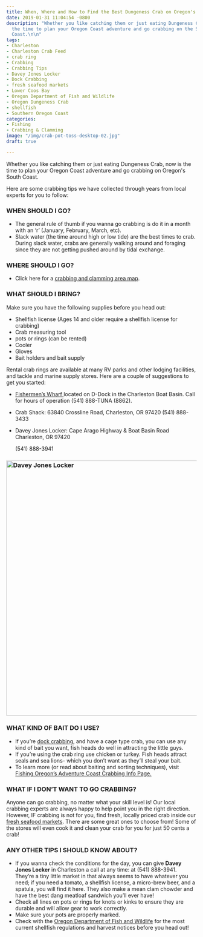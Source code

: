 ```yaml
---
title: When, Where and How to Find the Best Dungeness Crab on Oregon's Coast
date: 2019-01-31 11:04:54 -0800
description: "Whether you like catching them or just eating Dungeness Crab, now is
  the time to plan your Oregon Coast adventure and go crabbing on the Southern Oregon
  Coast.\n\n"
tags:
- Charleston
- Charleston Crab Feed
- crab ring
- Crabbing
- Crabbing Tips
- Davey Jones Locker
- Dock Crabbing
- fresh seafood markets
- Lower Coos Bay
- Oregon Department of Fish and Wildlife
- Oregon Dungeness Crab
- shellfish
- Southern Oregon Coast
categories:
- Fishing
- Crabbing & Clamming
image: "/img/crab-pot-toss-desktop-02.jpg"
draft: true

---
```

Whether you like catching them or just eating Dungeness Crab, now is the time to plan your Oregon Coast adventure and go crabbing on Oregon's South Coast.

Here are some crabbing tips we have collected through years from local experts for you to follow:

### WHEN SHOULD I GO?

* The general rule of thumb if you wanna go crabbing is do it in a month with an ‘r’ (January, February, March, etc).
* Slack water (the time around high or low tide) are the best times to crab. During slack water, crabs are generally walking around and foraging since they are not getting pushed around by tidal exchange.

### WHERE SHOULD I GO?

* Click here for a <a href="http://www.fishingcoosbay.com/crabmap.jpg" target="_blank">crabbing and clamming area map</a>.

### WHAT SHOULD I BRING?

Make sure you have the following supplies before you head out:

* Shellfish license (Ages 14 and older require a shellfish license for crabbing)
* Crab measuring tool
* pots or rings (can be rented)
* Cooler
* Gloves
* Bait holders and bait supply

Rental crab rings are available at many RV parks and other lodging facilities, and tackle and marine supply stores. Here are a couple of suggestions to get you started:

* <a href="http://www.fishermenswharforegon.com" target="_blank">Fishermen’s Wharf </a> located on D-Dock in the Charleston Boat Basin. Call for hours of operation (541) 888-TUNA (8862).
* Crab Shack: 63840 Crossline Road, Charleston, OR 97420 (541) 888-3433
* Davey Jones Locker: Cape Arago Highway & Boat Basin Road Charleston, OR 97420

  (541) 888-3941

### <img class="aligncenter size-large wp-image-64567" src="/wp-content/uploads/2014/12/Davey-Jones-Locker--674x674.jpg" alt="Davey Jones Locker" width="674" height="674" srcset="/wp-content/uploads/2014/12/Davey-Jones-Locker--674x674.jpg 674w, /wp-content/uploads/2014/12/Davey-Jones-Locker--133x133.jpg 133w, /wp-content/uploads/2014/12/Davey-Jones-Locker-.jpg 768w" sizes="(max-width: 674px) 100vw, 674px" />

### WHAT KIND OF BAIT DO I USE?

* If you’re <a href="http://www.fishingcoosbay.com/crabbing.htm" target="_blank">dock crabbing</a>, and have a cage type crab, you can use any kind of bait you want, fish heads do well in attracting the little guys.
* If you’re using the crab ring use chicken or turkey. Fish heads attract seals and sea lions- which you don’t want as they’ll steal your bait.
* To learn more (or read about baiting and sorting techniques), visit <a href="http://www.fishingcoosbay.com/crabbing.htm" target="_blank">Fishing Oregon’s Adventure Coast Crabbing Info Page. </a>

### WHAT IF I DON’T WANT TO GO CRABBING?

Anyone can go crabbing, no matter what your skill level is! Our local crabbing experts are always happy to help point you in the right direction. However, IF crabbing is not for you, find fresh, locally priced crab inside our <a href="/2014/10/where-to-find-the-freshest-seafood-on-oregons-adventure-coast/" target="_blank">fresh seafood markets</a>. There are some great ones to choose from! Some of the stores will even cook it and clean your crab for you for just 50 cents a crab!

### ANY OTHER TIPS I SHOULD KNOW ABOUT?

* If you wanna check the conditions for the day, you can give **Davey Jones Locker** in Charleston a call at any time: at (541) 888-3941. They’re a tiny little market in that always seems to have whatever you need; if you need a tomato, a shellfish license, a micro-brew beer, and a spatula, you will find it here. They also make a mean clam chowder and have the best dang meatloaf sandwich you’ll ever have!
* Check all lines on pots or rings for knots or kinks to ensure they are durable and will allow gear to work correctly.
* Make sure your pots are properly marked.
* Check with the <a href="http://www.dfw.state.or.us/" target="_blank">Oregon Department of Fish and Wildlife</a> for the most current shellfish regulations and harvest notices before you head out!